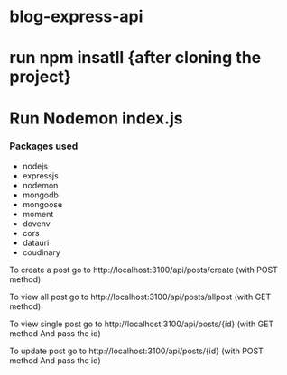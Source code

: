 # blog-express-api
# run npm insatll {after cloning the project}

# Run Nodemon index.js
<h3> Packages used </h3>
<ul>
  <li>nodejs</li>
  <li>expressjs</li>
  <li>nodemon</li>
  <li>mongodb</li>
  <li>mongoose</li>
  <li>moment</li>
  <li>dovenv</li>
  <li>cors</li>
  <li>datauri</li>
  <li>coudinary</li>
</ul>
<p>To create a post go to http://localhost:3100/api/posts/create (with POST method)</p>
<p> To view all post go to http://localhost:3100/api/posts/allpost (with GET method)</p>
<p> To view single post go to http://localhost:3100/api/posts/{id} (with GET method And pass the id)</p>
<p> To update post go to http://localhost:3100/api/posts/{id} (with POST method And pass the id)</p>

